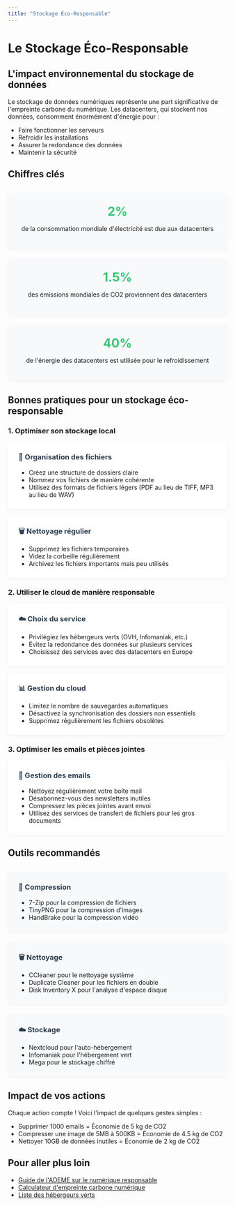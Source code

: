 ```yaml
---
title: "Stockage Éco-Responsable"
---
```


# Le Stockage Éco-Responsable

## L'impact environnemental du stockage de données

Le stockage de données numériques représente une part significative de l'empreinte carbone du numérique. Les datacenters, qui stockent nos données, consomment énormément d'énergie pour :
- Faire fonctionner les serveurs
- Refroidir les installations
- Assurer la redondance des données
- Maintenir la sécurité

## Chiffres clés

<div class="stats-grid">
  <div class="stat-card">
    <h3>2%</h3>
    <p>de la consommation mondiale d'électricité est due aux datacenters</p>
  </div>
  <div class="stat-card">
    <h3>1.5%</h3>
    <p>des émissions mondiales de CO2 proviennent des datacenters</p>
  </div>
  <div class="stat-card">
    <h3>40%</h3>
    <p>de l'énergie des datacenters est utilisée pour le refroidissement</p>
  </div>
</div>

## Bonnes pratiques pour un stockage éco-responsable

### 1. Optimiser son stockage local

<div class="practice-card">
  <h3>📁 Organisation des fichiers</h3>
  <ul>
    <li>Créez une structure de dossiers claire</li>
    <li>Nommez vos fichiers de manière cohérente</li>
    <li>Utilisez des formats de fichiers légers (PDF au lieu de TIFF, MP3 au lieu de WAV)</li>
  </ul>
</div>

<div class="practice-card">
  <h3>🗑️ Nettoyage régulier</h3>
  <ul>
    <li>Supprimez les fichiers temporaires</li>
    <li>Videz la corbeille régulièrement</li>
    <li>Archivez les fichiers importants mais peu utilisés</li>
  </ul>
</div>

### 2. Utiliser le cloud de manière responsable

<div class="practice-card">
  <h3>☁️ Choix du service</h3>
  <ul>
    <li>Privilégiez les hébergeurs verts (OVH, Infomaniak, etc.)</li>
    <li>Évitez la redondance des données sur plusieurs services</li>
    <li>Choisissez des services avec des datacenters en Europe</li>
  </ul>
</div>

<div class="practice-card">
  <h3>📊 Gestion du cloud</h3>
  <ul>
    <li>Limitez le nombre de sauvegardes automatiques</li>
    <li>Désactivez la synchronisation des dossiers non essentiels</li>
    <li>Supprimez régulièrement les fichiers obsolètes</li>
  </ul>
</div>

### 3. Optimiser les emails et pièces jointes

<div class="practice-card">
  <h3>📧 Gestion des emails</h3>
  <ul>
    <li>Nettoyez régulièrement votre boîte mail</li>
    <li>Désabonnez-vous des newsletters inutiles</li>
    <li>Compressez les pièces jointes avant envoi</li>
    <li>Utilisez des services de transfert de fichiers pour les gros documents</li>
  </ul>
</div>

## Outils recommandés

<div class="tools-grid">
  <div class="tool-card">
    <h3>🔄 Compression</h3>
    <ul>
      <li>7-Zip pour la compression de fichiers</li>
      <li>TinyPNG pour la compression d'images</li>
      <li>HandBrake pour la compression vidéo</li>
    </ul>
  </div>
  <div class="tool-card">
    <h3>🗑️ Nettoyage</h3>
    <ul>
      <li>CCleaner pour le nettoyage système</li>
      <li>Duplicate Cleaner pour les fichiers en double</li>
      <li>Disk Inventory X pour l'analyse d'espace disque</li>
    </ul>
  </div>
  <div class="tool-card">
    <h3>☁️ Stockage</h3>
    <ul>
      <li>Nextcloud pour l'auto-hébergement</li>
      <li>Infomaniak pour l'hébergement vert</li>
      <li>Mega pour le stockage chiffré</li>
    </ul>
  </div>
</div>

## Impact de vos actions

Chaque action compte ! Voici l'impact de quelques gestes simples :

- Supprimer 1000 emails = Économie de 5 kg de CO2
- Compresser une image de 5MB à 500KB = Économie de 4.5 kg de CO2
- Nettoyer 10GB de données inutiles = Économie de 2 kg de CO2

## Pour aller plus loin

- [Guide de l'ADEME sur le numérique responsable](https://www.ademe.fr/expertises/consommer-autrement/passer-a-laction/guide-pratique-face-cachee-numerique)
- [Calculateur d'empreinte carbone numérique](https://www.impactco2.fr/calculateur-empreinte-carbone)
- [Liste des hébergeurs verts](https://www.greenit.fr/2019/11/12/guide-des-hebergeurs-web-verts/)

<style>
.stats-grid {
  display: grid;
  grid-template-columns: repeat(auto-fit, minmax(250px, 1fr));
  gap: 1.5rem;
  margin: 2rem 0;
}

.stat-card {
  background: #f8f9fa;
  padding: 1.5rem;
  border-radius: 8px;
  text-align: center;
  box-shadow: 0 2px 8px rgba(0,0,0,0.05);
}

.stat-card h3 {
  font-size: 2em;
  color: #2ecc71;
  margin: 0;
}

.practice-card {
  background: white;
  padding: 1.5rem;
  border-radius: 8px;
  margin: 1rem 0;
  box-shadow: 0 2px 8px rgba(0,0,0,0.05);
}

.practice-card h3 {
  color: #2c3e50;
  margin-top: 0;
}

.practice-card ul {
  margin: 0;
  padding-left: 1.5rem;
}

.tools-grid {
  display: grid;
  grid-template-columns: repeat(auto-fit, minmax(250px, 1fr));
  gap: 1.5rem;
  margin: 2rem 0;
}

.tool-card {
  background: #f8f9fa;
  padding: 1.5rem;
  border-radius: 8px;
  box-shadow: 0 2px 8px rgba(0,0,0,0.05);
}

.tool-card h3 {
  color: #2c3e50;
  margin-top: 0;
}

.tool-card ul {
  margin: 0;
  padding-left: 1.5rem;
}
</style> 